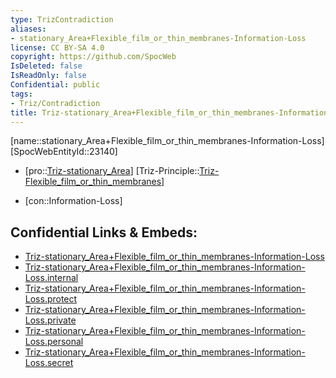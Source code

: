 ```yaml
---
type: TrizContradiction
aliases:
- stationary_Area+Flexible_film_or_thin_membranes-Information-Loss
license: CC BY-SA 4.0
copyright: https://github.com/SpocWeb
IsDeleted: false
IsReadOnly: false
Confidential: public
tags: 
- Triz/Contradiction
title: Triz-stationary_Area+Flexible_film_or_thin_membranes-Information-Loss
---
```

[name::stationary_Area+Flexible_film_or_thin_membranes-Information-Loss]
[SpocWebEntityId::23140]
+ [pro::[Triz-stationary_Area](tech/Triz/Parameter/Triz-stationary_Area.md)]
[Triz-Principle::[Triz-Flexible_film_or_thin_membranes](tech/Triz/Principle/Triz-Flexible_film_or_thin_membranes.md)]
- [con::Information-Loss]



## Confidential Links & Embeds: 
- [Triz-stationary_Area+Flexible_film_or_thin_membranes-Information-Loss](../../../../_public/tech/Triz/Contradict/Triz-stationary_Area+Flexible_film_or_thin_membranes-Information-Loss.md) 
- [Triz-stationary_Area+Flexible_film_or_thin_membranes-Information-Loss.internal](../../../../_internal/tech/Triz/Contradict/Triz-stationary_Area+Flexible_film_or_thin_membranes-Information-Loss.internal.md) 
- [Triz-stationary_Area+Flexible_film_or_thin_membranes-Information-Loss.protect](../../../../_protect/tech/Triz/Contradict/Triz-stationary_Area+Flexible_film_or_thin_membranes-Information-Loss.protect.md) 
- [Triz-stationary_Area+Flexible_film_or_thin_membranes-Information-Loss.private](../../../../_private/tech/Triz/Contradict/Triz-stationary_Area+Flexible_film_or_thin_membranes-Information-Loss.private.md) 
- [Triz-stationary_Area+Flexible_film_or_thin_membranes-Information-Loss.personal](../../../../_personal/tech/Triz/Contradict/Triz-stationary_Area+Flexible_film_or_thin_membranes-Information-Loss.personal.md) 
- [Triz-stationary_Area+Flexible_film_or_thin_membranes-Information-Loss.secret](../../../../_secret/tech/Triz/Contradict/Triz-stationary_Area+Flexible_film_or_thin_membranes-Information-Loss.secret.md) 
